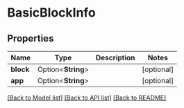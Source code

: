 # BasicBlockInfo

## Properties

Name | Type | Description | Notes
------------ | ------------- | ------------- | -------------
**block** | Option<**String**> |  | [optional]
**app** | Option<**String**> |  | [optional]

[[Back to Model list]](../README.md#documentation-for-models) [[Back to API list]](../README.md#documentation-for-api-endpoints) [[Back to README]](../README.md)


